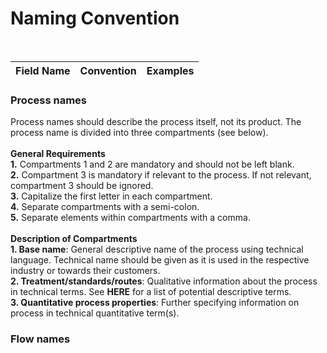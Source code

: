 # Naming Convention
<br>

| Field Name | Convention | Examples |
|:---:|:---|:---|


### Process names
Process names should describe the process itself, not its product.  The process name is divided into three compartments (see below).  <br><br>**General Requirements**<br>**1.** Compartments 1 and 2 are mandatory and should not be left blank.<br>**2.** Compartment 3 is mandatory if relevant to the process.  If not relevant, compartment 3 should be ignored.<br>**3.** Capitalize the first letter in each compartment.<br>**4.** Separate compartments with a semi-colon.<br>**5.** Separate elements within compartments with a comma.<br><br>**Description of Compartments**<br>**1. Base name**: General descriptive name of the process using technical language.  Technical name should be given as it is used in the respective industry or towards their customers.<br>**2. Treatment/standards/routes**: Qualitative information about the process in technical terms.  See **HERE** for a list of potential descriptive terms.<br>**3. Quantitative process properties**: Further specifying information on process in technical quantitative term(s).

### Flow names
